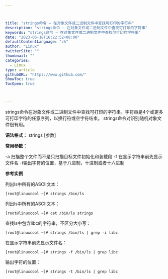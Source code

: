 ```yaml
---



title: "strings命令 – 在对象文件或二进制文件中查找可打印的字符串"
description: "strings命令 – 在对象文件或二进制文件中查找可打印的字符串"
keywords: "strings命令 – 在对象文件或二进制文件中查找可打印的字符串"
date: "2023-06-18T16:22:52+08:00"
defaultContentLanguage: "zh"
author: "Linux"
twitterSite: ""
thumbnail: ""
categories:
  - Linux
type: article
githubURL: "https://www.github.com/"
ShowToc: true
TocOpen: true



---
```


strings命令在对象文件或二进制文件中查找可打印的字符串。字符串是4个或更多可打印字符的任意序列，以换行符或空字符结束。 strings命令对识别随机对象文件很有用。

**语法格式：** strings [参数]

**常用参数：**

-a 扫描整个文件而不是只扫描目标文件初始化和装载段 -f 在显示字符串前先显示文件名 -t输出字符的位置，基于八进制，十进制或者十六进制

**参考实例**

列出ls中所有的ASCII文本：

```
[root@linuxcool ~]# strings /bin/ls
```

列出ls中所有的ASCII文本：

```
[root@linuxcool ~]# cat /bin/ls strings
```

查找ls中包含libc的字符串，不区分大小写：

```
[root@linuxcool ~]# strings /bin/ls | grep -i libc
```

在显示字符串前先显示文件名：

```
[root@linuxcool ~]# strings -f /bin/ls | grep libc
```

输出字符的位置：

```
[root@linuxcool ~]# strings -t /bin/ls | grep libc
```